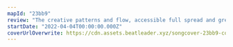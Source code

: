 ```yaml
---
mapId: "23bb9"
review: "The creative patterns and flow, accessible full spread and great  chroma light show that is intense without blinding make this map shine!"
startDate: "2022-04-04T00:00:00.000Z"
coverUrlOverwrite: https://cdn.assets.beatleader.xyz/songcover-23bb9-cover.jpg
---
```

